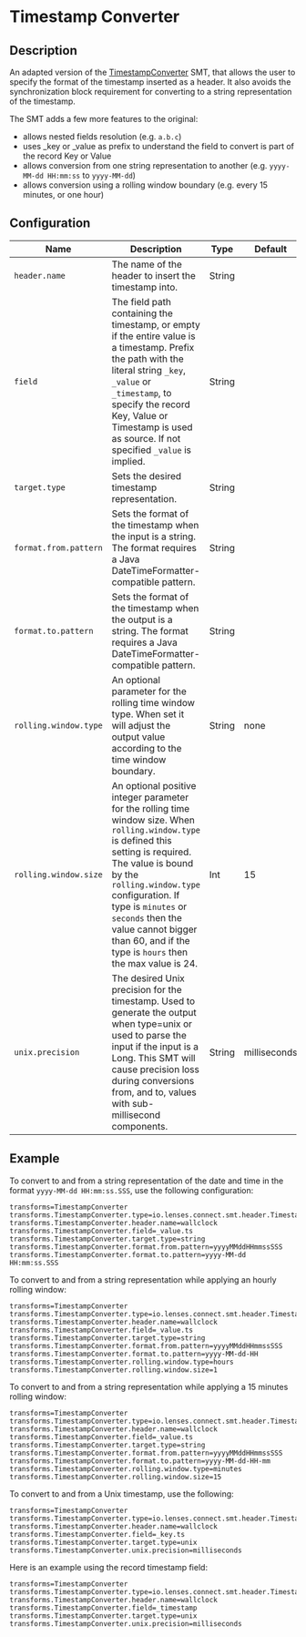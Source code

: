 # Timestamp Converter

## Description

An adapted version of the [TimestampConverter](https://github.com/apache/kafka/blob/5c2492bca71200806ccf776ea31639a90290d43e/connect/transforms/src/main/java/org/apache/kafka/connect/transforms/TimestampConverter.java#L50) SMT, that allows the user to specify the format of the timestamp inserted as a header.
It also avoids the synchronization block requirement for converting to a string representation of the timestamp.

The SMT adds a few more features to the original:

* allows nested fields resolution (e.g. `a.b.c`)
* uses _key or _value as prefix to understand the field to convert is part of the record Key or Value
* allows conversion from one string representation to another (e.g. `yyyy-MM-dd HH:mm:ss` to `yyyy-MM-dd`)
* allows conversion using a rolling window boundary (e.g. every 15 minutes, or one hour)


## Configuration


| Name                  | Description                                                                                                                                                                                                                                                                                                                          | Type   | Default      | Valid Values                                     |  
|-----------------------|--------------------------------------------------------------------------------------------------------------------------------------------------------------------------------------------------------------------------------------------------------------------------------------------------------------------------------------|--------|--------------|--------------------------------------------------| 
| `header.name`         | The name of the header to insert the timestamp into.                                                                                                                                                                                                                                                                                 | String |              |                                                  |
| `field`               | The field path containing the timestamp, or empty if the entire value is a timestamp. Prefix the path with the literal string `_key`, `_value` or `_timestamp`, to specify the record Key, Value or Timestamp is used as source. If not specified `_value` is implied.                                                               | String |              |                                                  |
| `target.type`         | Sets the desired timestamp representation.                                                                                                                                                                                                                                                                                           | String |              | string,unix,date,time,timestamp                  |
| `format.from.pattern` | Sets the format of the timestamp when the input is a string. The format requires a Java DateTimeFormatter-compatible pattern.                                                                                                                                                                                                        | String |              |                                                  |
| `format.to.pattern`   | Sets the format of the timestamp when the output is a string. The format requires a Java DateTimeFormatter-compatible pattern.                                                                                                                                                                                                       | String |              |                                                  |
| `rolling.window.type` | An optional parameter for the rolling time window type. When set it will adjust the output value according to the time window boundary.                                                                                                                                                                                              | String | none         | none, hours, minutes, seconds                    |
| `rolling.window.size` | An optional positive integer parameter for the rolling time window size. When `rolling.window.type` is defined this setting is required. The value is bound by the `rolling.window.type` configuration. If type is `minutes` or `seconds` then the value cannot bigger than 60, and if the type is `hours` then the max value is 24. | Int    | 15           |                                                  |
| `unix.precision`      | The desired Unix precision for the timestamp. Used to generate the output when type=unix or used to parse the input if the input is a Long. This SMT will cause precision loss during conversions from, and to, values with sub-millisecond components.                                                                              | String | milliseconds | seconds, milliseconds, microseconds, nanoseconds |


## Example

To convert to and from a string representation of the date and time in the format `yyyy-MM-dd HH:mm:ss.SSS`, use the following configuration:

```properties
transforms=TimestampConverter
transforms.TimestampConverter.type=io.lenses.connect.smt.header.TimestampConverter
transforms.TimestampConverter.header.name=wallclock
transforms.TimestampConverter.field=_value.ts
transforms.TimestampConverter.target.type=string
transforms.TimestampConverter.format.from.pattern=yyyyMMddHHmmssSSS
transforms.TimestampConverter.format.to.pattern=yyyy-MM-dd HH:mm:ss.SSS
```

To convert to and from a string representation while applying an hourly rolling window:


```properties
transforms=TimestampConverter
transforms.TimestampConverter.type=io.lenses.connect.smt.header.TimestampConverter
transforms.TimestampConverter.header.name=wallclock
transforms.TimestampConverter.field=_value.ts
transforms.TimestampConverter.target.type=string
transforms.TimestampConverter.format.from.pattern=yyyyMMddHHmmssSSS
transforms.TimestampConverter.format.to.pattern=yyyy-MM-dd-HH
transforms.TimestampConverter.rolling.window.type=hours
transforms.TimestampConverter.rolling.window.size=1
```

To convert to and from a string representation while applying a 15 minutes rolling window:


```properties
transforms=TimestampConverter
transforms.TimestampConverter.type=io.lenses.connect.smt.header.TimestampConverter
transforms.TimestampConverter.header.name=wallclock
transforms.TimestampConverter.field=_value.ts
transforms.TimestampConverter.target.type=string
transforms.TimestampConverter.format.from.pattern=yyyyMMddHHmmssSSS
transforms.TimestampConverter.format.to.pattern=yyyy-MM-dd-HH-mm
transforms.TimestampConverter.rolling.window.type=minutes
transforms.TimestampConverter.rolling.window.size=15
```


To convert to and from a Unix timestamp, use the following:

```properties
transforms=TimestampConverter
transforms.TimestampConverter.type=io.lenses.connect.smt.header.TimestampConverter
transforms.TimestampConverter.header.name=wallclock
transforms.TimestampConverter.field=_key.ts
transforms.TimestampConverter.target.type=unix
transforms.TimestampConverter.unix.precision=milliseconds
```

Here is an example using the record timestamp field:

```properties
transforms=TimestampConverter
transforms.TimestampConverter.type=io.lenses.connect.smt.header.TimestampConverter
transforms.TimestampConverter.header.name=wallclock
transforms.TimestampConverter.field=_timestamp
transforms.TimestampConverter.target.type=unix
transforms.TimestampConverter.unix.precision=milliseconds
```